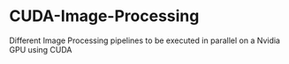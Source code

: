 # CUDA-Image-Processing
Different Image Processing pipelines to be executed in parallel on a Nvidia GPU using CUDA
